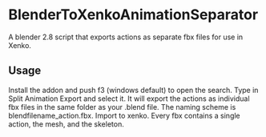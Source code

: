 # BlenderToXenkoAnimationSeparator
A blender 2.8 script that exports actions as separate fbx files for use in Xenko.

## Usage
Install the addon and push f3 (windows default) to open the search. Type in Split Animation Export and select it. It will export the actions as individual fbx files in the same folder as your .blend file. The naming scheme is blendfilename_action.fbx. Import to xenko. Every fbx contains a single action, the mesh, and the skeleton.
